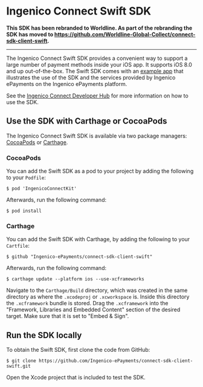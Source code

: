 Ingenico Connect Swift SDK
=======================

**This SDK has been rebranded to Worldline. As part of the rebranding the SDK has moved to https://github.com/Worldline-Global-Collect/connect-sdk-client-swift.**

---

The Ingenico Connect Swift SDK provides a convenient way to support a large number of payment methods inside your iOS app.
It supports iOS 8.0 and up out-of-the-box.
The Swift SDK comes with an [example app](https://github.com/Ingenico-ePayments/connect-sdk-client-swift-example) that illustrates the use of the SDK and the services provided by Ingenico ePayments on the Ingenico ePayments platform.

See the [Ingenico Connect Developer Hub](https://epayments.developer-ingenico.com/documentation/sdk/mobile/swift/) for more information on how to use the SDK.


Use the SDK with Carthage or CocoaPods
---------------------------------------
The Ingenico Connect Swift SDK is available via two package managers: [CocoaPods](https://cocoapods.org/) or [Carthage](https://github.com/Carthage/Carthage).

### CocoaPods

You can add the Swift SDK as a pod to your project by adding the following to your `Podfile`:

```
$ pod 'IngenicoConnectKit'
```

Afterwards, run the following command:

```
$ pod install
```

### Carthage

You can add the Swift SDK with Carthage, by adding the following to your `Cartfile`:

```
$ github "Ingenico-ePayments/connect-sdk-client-swift"
```

Afterwards, run the following command:

```
$ carthage update --platform ios --use-xcframeworks
```

Navigate to the `Carthage/Build` directory, which was created in the same directory as where the `.xcodeproj` or `.xcworkspace` is. Inside this directory the `.xcframework` bundle is stored. Drag the `.xcframework` into the "Framework, Libraries and Embedded Content" section of the desired target. Make sure that it is set to "Embed & Sign". 

Run the SDK locally
------------

To obtain the Swift SDK, first clone the code from GitHub:

```
$ git clone https://github.com/Ingenico-ePayments/connect-sdk-client-swift.git
```

Open the Xcode project that is included to test the SDK.
